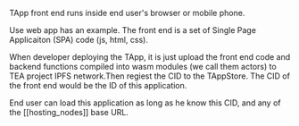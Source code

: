 TApp front end runs inside end user's browser or mobile phone.

Use web app has an example. The front end is a set of Single Page Applicaiton (SPA) code (js, html, css). 

When developer deploying the TApp, it is just upload the front end code and backend functions compiled into wasm modules (we call them actors) to TEA project IPFS network.Then regiest the CID to the TAppStore. The CID of the front end would be the ID of this application. 

End user can load this application as long as he know this CID, and any of the [[hosting_nodes]] base URL.